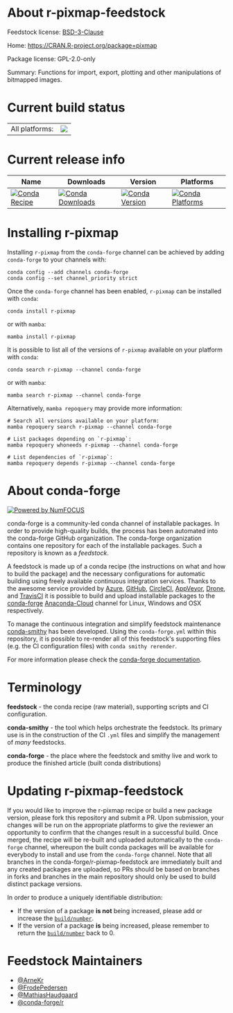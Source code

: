 About r-pixmap-feedstock
========================

Feedstock license: [BSD-3-Clause](https://github.com/conda-forge/r-pixmap-feedstock/blob/main/LICENSE.txt)

Home: https://CRAN.R-project.org/package=pixmap

Package license: GPL-2.0-only

Summary: Functions for import, export, plotting and other manipulations of bitmapped images.

Current build status
====================


<table><tr><td>All platforms:</td>
    <td>
      <a href="https://dev.azure.com/conda-forge/feedstock-builds/_build/latest?definitionId=3431&branchName=main">
        <img src="https://dev.azure.com/conda-forge/feedstock-builds/_apis/build/status/r-pixmap-feedstock?branchName=main">
      </a>
    </td>
  </tr>
</table>

Current release info
====================

| Name | Downloads | Version | Platforms |
| --- | --- | --- | --- |
| [![Conda Recipe](https://img.shields.io/badge/recipe-r--pixmap-green.svg)](https://anaconda.org/conda-forge/r-pixmap) | [![Conda Downloads](https://img.shields.io/conda/dn/conda-forge/r-pixmap.svg)](https://anaconda.org/conda-forge/r-pixmap) | [![Conda Version](https://img.shields.io/conda/vn/conda-forge/r-pixmap.svg)](https://anaconda.org/conda-forge/r-pixmap) | [![Conda Platforms](https://img.shields.io/conda/pn/conda-forge/r-pixmap.svg)](https://anaconda.org/conda-forge/r-pixmap) |

Installing r-pixmap
===================

Installing `r-pixmap` from the `conda-forge` channel can be achieved by adding `conda-forge` to your channels with:

```
conda config --add channels conda-forge
conda config --set channel_priority strict
```

Once the `conda-forge` channel has been enabled, `r-pixmap` can be installed with `conda`:

```
conda install r-pixmap
```

or with `mamba`:

```
mamba install r-pixmap
```

It is possible to list all of the versions of `r-pixmap` available on your platform with `conda`:

```
conda search r-pixmap --channel conda-forge
```

or with `mamba`:

```
mamba search r-pixmap --channel conda-forge
```

Alternatively, `mamba repoquery` may provide more information:

```
# Search all versions available on your platform:
mamba repoquery search r-pixmap --channel conda-forge

# List packages depending on `r-pixmap`:
mamba repoquery whoneeds r-pixmap --channel conda-forge

# List dependencies of `r-pixmap`:
mamba repoquery depends r-pixmap --channel conda-forge
```


About conda-forge
=================

[![Powered by
NumFOCUS](https://img.shields.io/badge/powered%20by-NumFOCUS-orange.svg?style=flat&colorA=E1523D&colorB=007D8A)](https://numfocus.org)

conda-forge is a community-led conda channel of installable packages.
In order to provide high-quality builds, the process has been automated into the
conda-forge GitHub organization. The conda-forge organization contains one repository
for each of the installable packages. Such a repository is known as a *feedstock*.

A feedstock is made up of a conda recipe (the instructions on what and how to build
the package) and the necessary configurations for automatic building using freely
available continuous integration services. Thanks to the awesome service provided by
[Azure](https://azure.microsoft.com/en-us/services/devops/), [GitHub](https://github.com/),
[CircleCI](https://circleci.com/), [AppVeyor](https://www.appveyor.com/),
[Drone](https://cloud.drone.io/welcome), and [TravisCI](https://travis-ci.com/)
it is possible to build and upload installable packages to the
[conda-forge](https://anaconda.org/conda-forge) [Anaconda-Cloud](https://anaconda.org/)
channel for Linux, Windows and OSX respectively.

To manage the continuous integration and simplify feedstock maintenance
[conda-smithy](https://github.com/conda-forge/conda-smithy) has been developed.
Using the ``conda-forge.yml`` within this repository, it is possible to re-render all of
this feedstock's supporting files (e.g. the CI configuration files) with ``conda smithy rerender``.

For more information please check the [conda-forge documentation](https://conda-forge.org/docs/).

Terminology
===========

**feedstock** - the conda recipe (raw material), supporting scripts and CI configuration.

**conda-smithy** - the tool which helps orchestrate the feedstock.
                   Its primary use is in the construction of the CI ``.yml`` files
                   and simplify the management of *many* feedstocks.

**conda-forge** - the place where the feedstock and smithy live and work to
                  produce the finished article (built conda distributions)


Updating r-pixmap-feedstock
===========================

If you would like to improve the r-pixmap recipe or build a new
package version, please fork this repository and submit a PR. Upon submission,
your changes will be run on the appropriate platforms to give the reviewer an
opportunity to confirm that the changes result in a successful build. Once
merged, the recipe will be re-built and uploaded automatically to the
`conda-forge` channel, whereupon the built conda packages will be available for
everybody to install and use from the `conda-forge` channel.
Note that all branches in the conda-forge/r-pixmap-feedstock are
immediately built and any created packages are uploaded, so PRs should be based
on branches in forks and branches in the main repository should only be used to
build distinct package versions.

In order to produce a uniquely identifiable distribution:
 * If the version of a package **is not** being increased, please add or increase
   the [``build/number``](https://docs.conda.io/projects/conda-build/en/latest/resources/define-metadata.html#build-number-and-string).
 * If the version of a package **is** being increased, please remember to return
   the [``build/number``](https://docs.conda.io/projects/conda-build/en/latest/resources/define-metadata.html#build-number-and-string)
   back to 0.

Feedstock Maintainers
=====================

* [@ArneKr](https://github.com/ArneKr/)
* [@FrodePedersen](https://github.com/FrodePedersen/)
* [@MathiasHaudgaard](https://github.com/MathiasHaudgaard/)
* [@conda-forge/r](https://github.com/conda-forge/r/)

